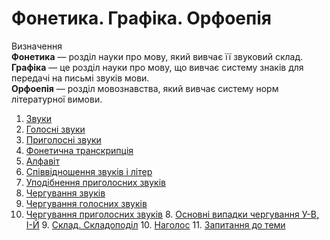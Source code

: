 # Фонетика. Графіка. Орфоепія

<div class="eoz-wrap">
<span class="eoz">Визначення</span>
<div class="eoz-text">
<b>Фонетика</b> — роздiл науки про мову, який вивчає її звуковий склад.<br>
<b>Графiка</b> — це роздiл науки про мову, що вивчає систему знакiв
для передачi на письмi звукiв мови.<br>
<b>Орфоепія</b> — розділ мовознавства, який вивчає систему норм літературної вимови.
</div>
</div>


1. [Звуки](1/golosn_zvuki.md)
  1. [Голосні звуки](1/golosn_zvuki.md)
  2. [Приголосні звуки](1/prigolosn_zvuki.md)
2. [Фонетична транскрипція](1/fonetichna_transkriptsya.md)
3. [Алфавіт](1/alfavt.md)
4. [Співвідношення звуків і літер](1/spvvdnoshennya_zvukv__lter.md)
5. [Уподібнення приголосних     звуків](1/upodbnennya_prigolosnih_zvukv.md)
6. [Чергування звуків](1/cherguvannya_golosnih_zvukv.md)
  1. [Чергування голосних звуків](1/cherguvannya_golosnih_zvukv.md)
  2. [Чергування приголосних звуків](1/cherguvannya_prigolosnih_zvukv.md)
    8. [Основні випадки чергування У-В, І-Й](1/osnovn_vipadki_cherguvannya_u-v,_-i.md)
    9. [Склад. Складоподіл](1/sklad_skladopodl.md)
    10. [Наголос](1/nagolos.md)
    11. [Запитання до теми](1/zapitannya_do_temi.md)